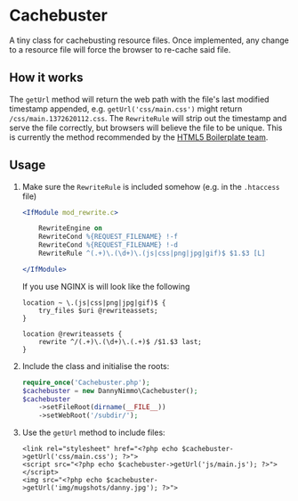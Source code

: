 Cachebuster
====================

A tiny class for cachebusting resource files. Once implemented, any change to a resource file will force the browser to re-cache said file.

How it works
------------

The `getUrl` method will return the web path with the file's last modified timestamp appended, e.g. `getUrl('css/main.css')`
might return `/css/main.1372620112.css`. The `RewriteRule` will strip out the timestamp and serve the file correctly, but
browsers will believe the file to be unique. This is currently the method recommended by the [HTML5 Boilerplate team](https://github.com/h5bp/server-configs/blob/master/apache/README.md#cache-busting).

Usage
-----

1. Make sure the `RewriteRule` is included somehow (e.g. in the `.htaccess` file)
    ```apache
    <IfModule mod_rewrite.c>

        RewriteEngine on
        RewriteCond %{REQUEST_FILENAME} !-f
        RewriteCond %{REQUEST_FILENAME} !-d
        RewriteRule ^(.+)\.(\d+)\.(js|css|png|jpg|gif)$ $1.$3 [L]

    </IfModule>
    ```
    
    If you use NGINX is will look like the following
    ```nginx
    location ~ \.(js|css|png|jpg|gif)$ {
        try_files $uri @rewriteassets;
    }
    
    location @rewriteassets {
        rewrite ^/(.+)\.(\d+)\.(.+)$ /$1.$3 last;
    }
    ```

2. Include the class and initialise the roots:
    ```php
    require_once('Cachebuster.php');
    $cachebuster = new DannyNimmo\Cachebuster();
    $cachebuster
        ->setFileRoot(dirname(__FILE__))
        ->setWebRoot('/subdir/');
    ```
    
3. Use the `getUrl` method to include files:
    ```phtml
    <link rel="stylesheet" href="<?php echo $cachebuster->getUrl('css/main.css'); ?>">
    <script src="<?php echo $cachebuster->getUrl('js/main.js'); ?>"></script>
    <img src="<?php echo $cachebuster->getUrl('img/mugshots/danny.jpg'); ?>">
    ```
